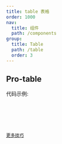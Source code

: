 ```yaml
---
title: table 表格
order: 1000
nav:
  title: 组件
  path: /components
group:
  title: Table
  path: /table
  order: 3
---
```


## Pro-table

代码示例:
<code src="./demos/base.tsx">

<!-- /// 此处暂时会报错 -->
<API></API>


[更多技巧](https://d.umijs.org/guide/demo-principle)
